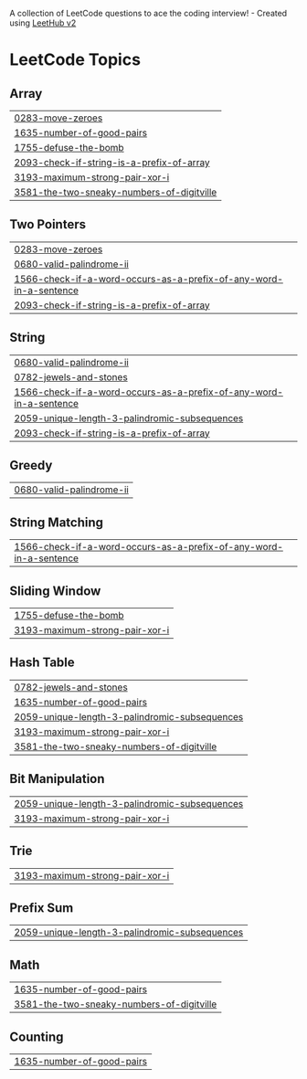 A collection of LeetCode questions to ace the coding interview! - Created using [LeetHub v2](https://github.com/arunbhardwaj/LeetHub-2.0)
<!---LeetCode Topics Start-->
# LeetCode Topics
## Array
|  |
| ------- |
| [0283-move-zeroes](https://github.com/Yohannes-Maye-01/leet_code/tree/master/0283-move-zeroes) |
| [1635-number-of-good-pairs](https://github.com/Yohannes-Maye-01/leet_code/tree/master/1635-number-of-good-pairs) |
| [1755-defuse-the-bomb](https://github.com/Yohannes-Maye-01/leet_code/tree/master/1755-defuse-the-bomb) |
| [2093-check-if-string-is-a-prefix-of-array](https://github.com/Yohannes-Maye-01/leet_code/tree/master/2093-check-if-string-is-a-prefix-of-array) |
| [3193-maximum-strong-pair-xor-i](https://github.com/Yohannes-Maye-01/leet_code/tree/master/3193-maximum-strong-pair-xor-i) |
| [3581-the-two-sneaky-numbers-of-digitville](https://github.com/Yohannes-Maye-01/leet_code/tree/master/3581-the-two-sneaky-numbers-of-digitville) |
## Two Pointers
|  |
| ------- |
| [0283-move-zeroes](https://github.com/Yohannes-Maye-01/leet_code/tree/master/0283-move-zeroes) |
| [0680-valid-palindrome-ii](https://github.com/Yohannes-Maye-01/leet_code/tree/master/0680-valid-palindrome-ii) |
| [1566-check-if-a-word-occurs-as-a-prefix-of-any-word-in-a-sentence](https://github.com/Yohannes-Maye-01/leet_code/tree/master/1566-check-if-a-word-occurs-as-a-prefix-of-any-word-in-a-sentence) |
| [2093-check-if-string-is-a-prefix-of-array](https://github.com/Yohannes-Maye-01/leet_code/tree/master/2093-check-if-string-is-a-prefix-of-array) |
## String
|  |
| ------- |
| [0680-valid-palindrome-ii](https://github.com/Yohannes-Maye-01/leet_code/tree/master/0680-valid-palindrome-ii) |
| [0782-jewels-and-stones](https://github.com/Yohannes-Maye-01/leet_code/tree/master/0782-jewels-and-stones) |
| [1566-check-if-a-word-occurs-as-a-prefix-of-any-word-in-a-sentence](https://github.com/Yohannes-Maye-01/leet_code/tree/master/1566-check-if-a-word-occurs-as-a-prefix-of-any-word-in-a-sentence) |
| [2059-unique-length-3-palindromic-subsequences](https://github.com/Yohannes-Maye-01/leet_code/tree/master/2059-unique-length-3-palindromic-subsequences) |
| [2093-check-if-string-is-a-prefix-of-array](https://github.com/Yohannes-Maye-01/leet_code/tree/master/2093-check-if-string-is-a-prefix-of-array) |
## Greedy
|  |
| ------- |
| [0680-valid-palindrome-ii](https://github.com/Yohannes-Maye-01/leet_code/tree/master/0680-valid-palindrome-ii) |
## String Matching
|  |
| ------- |
| [1566-check-if-a-word-occurs-as-a-prefix-of-any-word-in-a-sentence](https://github.com/Yohannes-Maye-01/leet_code/tree/master/1566-check-if-a-word-occurs-as-a-prefix-of-any-word-in-a-sentence) |
## Sliding Window
|  |
| ------- |
| [1755-defuse-the-bomb](https://github.com/Yohannes-Maye-01/leet_code/tree/master/1755-defuse-the-bomb) |
| [3193-maximum-strong-pair-xor-i](https://github.com/Yohannes-Maye-01/leet_code/tree/master/3193-maximum-strong-pair-xor-i) |
## Hash Table
|  |
| ------- |
| [0782-jewels-and-stones](https://github.com/Yohannes-Maye-01/leet_code/tree/master/0782-jewels-and-stones) |
| [1635-number-of-good-pairs](https://github.com/Yohannes-Maye-01/leet_code/tree/master/1635-number-of-good-pairs) |
| [2059-unique-length-3-palindromic-subsequences](https://github.com/Yohannes-Maye-01/leet_code/tree/master/2059-unique-length-3-palindromic-subsequences) |
| [3193-maximum-strong-pair-xor-i](https://github.com/Yohannes-Maye-01/leet_code/tree/master/3193-maximum-strong-pair-xor-i) |
| [3581-the-two-sneaky-numbers-of-digitville](https://github.com/Yohannes-Maye-01/leet_code/tree/master/3581-the-two-sneaky-numbers-of-digitville) |
## Bit Manipulation
|  |
| ------- |
| [2059-unique-length-3-palindromic-subsequences](https://github.com/Yohannes-Maye-01/leet_code/tree/master/2059-unique-length-3-palindromic-subsequences) |
| [3193-maximum-strong-pair-xor-i](https://github.com/Yohannes-Maye-01/leet_code/tree/master/3193-maximum-strong-pair-xor-i) |
## Trie
|  |
| ------- |
| [3193-maximum-strong-pair-xor-i](https://github.com/Yohannes-Maye-01/leet_code/tree/master/3193-maximum-strong-pair-xor-i) |
## Prefix Sum
|  |
| ------- |
| [2059-unique-length-3-palindromic-subsequences](https://github.com/Yohannes-Maye-01/leet_code/tree/master/2059-unique-length-3-palindromic-subsequences) |
## Math
|  |
| ------- |
| [1635-number-of-good-pairs](https://github.com/Yohannes-Maye-01/leet_code/tree/master/1635-number-of-good-pairs) |
| [3581-the-two-sneaky-numbers-of-digitville](https://github.com/Yohannes-Maye-01/leet_code/tree/master/3581-the-two-sneaky-numbers-of-digitville) |
## Counting
|  |
| ------- |
| [1635-number-of-good-pairs](https://github.com/Yohannes-Maye-01/leet_code/tree/master/1635-number-of-good-pairs) |
<!---LeetCode Topics End-->
